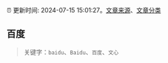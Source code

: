 :alarm_clock: 更新时间: 2024-07-15 15:01:27。[文章来源](/README.md)、[文章分类](/TAGS.md)

## 百度


> 关键字：`baidu`、`Baidu`、`百度`、`文心`



